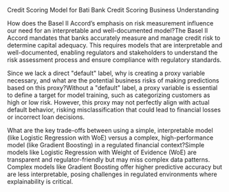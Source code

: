 Credit Scoring Model for Bati Bank
Credit Scoring Business Understanding

How does the Basel II Accord’s emphasis on risk measurement influence our need for an interpretable and well-documented model?The Basel II Accord mandates that banks accurately measure and manage credit risk to determine capital adequacy. This requires models that are interpretable and well-documented, enabling regulators and stakeholders to understand the risk assessment process and ensure compliance with regulatory standards.

Since we lack a direct "default" label, why is creating a proxy variable necessary, and what are the potential business risks of making predictions based on this proxy?Without a "default" label, a proxy variable is essential to define a target for model training, such as categorizing customers as high or low risk. However, this proxy may not perfectly align with actual default behavior, risking misclassification that could lead to financial losses or incorrect loan decisions.

What are the key trade-offs between using a simple, interpretable model (like Logistic Regression with WoE) versus a complex, high-performance model (like Gradient Boosting) in a regulated financial context?Simple models like Logistic Regression with Weight of Evidence (WoE) are transparent and regulator-friendly but may miss complex data patterns. Complex models like Gradient Boosting offer higher predictive accuracy but are less interpretable, posing challenges in regulated environments where explainability is critical.
